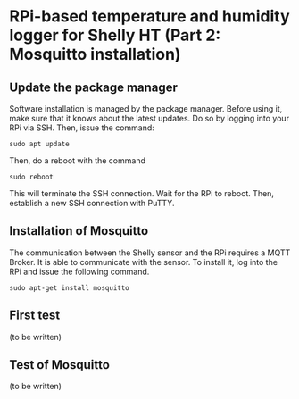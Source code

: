 # RPi-based temperature and humidity logger for Shelly HT (Part 2: Mosquitto installation)

## Update the package manager

Software installation is managed by the package manager. Before using it, make sure that it knows about the latest updates. Do so by logging into your RPi via SSH. Then, issue the command:

`sudo apt update`

Then, do a reboot with the command

`sudo reboot`

This will terminate the SSH connection. Wait for the RPi to reboot. Then, establish a new SSH connection with PuTTY.


## Installation of Mosquitto

The communication between the Shelly sensor and the RPi requires a MQTT Broker. It is able to communicate with the sensor. To install it, log into the RPi and issue the following command.

`sudo apt-get install mosquitto`



## First test

(to be written)

## Test of Mosquitto

(to be written)
